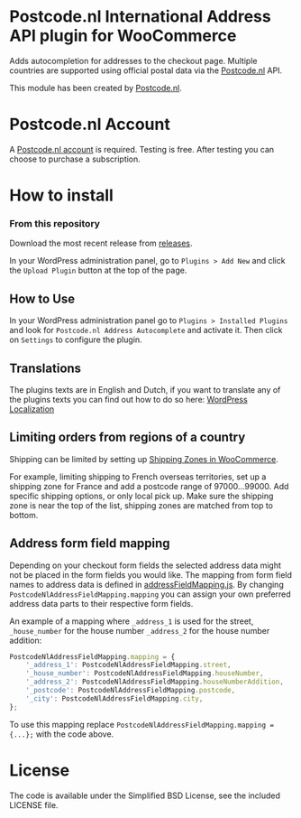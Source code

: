 Postcode.nl International Address API plugin for WooCommerce
=============

Adds autocompletion for addresses to the checkout page. Multiple countries are supported using official postal data via the [Postcode.nl](https://postcode.nl) API.

This module has been created by [Postcode.nl](https://postcode.nl).


Postcode.nl Account
=============

A [Postcode.nl account](https://www.postcode.nl/en/services/adresdata/producten-overzicht) is required.
Testing is free. After testing you can choose to purchase a subscription.


How to install
=============

### From this repository

Download the most recent release from [releases](https://github.com/postcode-nl/PostcodeNl_Api_WooCommerce/releases).

In your WordPress administration panel, go to `Plugins > Add New` and click the `Upload Plugin` button at the top of the page.

## How to Use

In your WordPress administration panel go to `Plugins > Installed Plugins` and look for `Postcode.nl Address Autocomplete` and activate it. Then click on `Settings` to configure the plugin.

## Translations

The plugins texts are in English and Dutch, if you want to translate any of the plugins texts you can find out how to do so here:
[WordPress Localization](https://developer.wordpress.org/plugins/internationalization/localization/)

## Limiting orders from regions of a country

Shipping can be limited by setting up [Shipping Zones in WooCommerce](https://woocommerce.com/document/setting-up-shipping-zones/).

For example, limiting shipping to French overseas territories, set up a shipping zone for France and add a postcode range of 97000...99000. Add specific shipping options, or only local pick up. Make sure the shipping zone is near the top of the list, shipping zones are matched from top to bottom.

## Address form field mapping

Depending on your checkout form fields the selected address data might not be placed in the form fields you would like.
The mapping from form field names to address data is defined in [addressFieldMapping.js](https://github.com/postcode-nl/PostcodeNl_Api_WooCommerce/blob/master/assets/js/addressFieldMapping.js).
By changing `PostcodeNlAddressFieldMapping.mapping` you can assign your own preferred address data parts to their respective form fields.

An example of a mapping where `_address_1` is used for the street, `_house_number` for the house number `_address_2` for the house number addition:
```javascript
PostcodeNlAddressFieldMapping.mapping = {
	'_address_1': PostcodeNlAddressFieldMapping.street,
	'_house_number': PostcodeNlAddressFieldMapping.houseNumber,
	'_address_2': PostcodeNlAddressFieldMapping.houseNumberAddition,
	'_postcode': PostcodeNlAddressFieldMapping.postcode,
	'_city': PostcodeNlAddressFieldMapping.city,
};
```
To use this mapping replace `PostcodeNlAddressFieldMapping.mapping = {...};` with the code above.


License
=============

The code is available under the Simplified BSD License, see the included LICENSE file.
